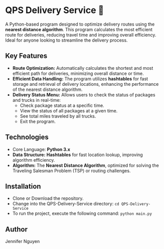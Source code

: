 # QPS Delivery Service  🚚
A Python-based program designed to optimize delivery routes using the **nearest distance algorithm**. This program calculates the most efficient route for deliveries, reducing travel time and improving overall efficiency. Ideal for anyone looking to streamline the delivery process.

## Key Features
- **Route Optimization:** Automatically calculates the shortest and most efficient path for deliveries, minimizing overall distance or time.
- **Efficient Data Handling:** The program utilizes **hashtables** for fast storage and retrieval of delivery locations, enhancing the performance of the nearest distance algorithm.
- **Delivery Status Menu:** Allows users to check the status of packages and trucks in real-time:
  - Check package status at a specific time.
  - View the status of all packages at a given time.
  - See total miles traveled by all trucks.
  - Exit the program.

## Technologies
- Core Language: **Python 3.x**
- **Data Structure:** **Hashtables** for fast location lookup, improving algorithm efficiency.
- **Algorithm:** The **Nearest Distance Algorithm**, optimized for solving the Traveling Salesman Problem (TSP) or routing challenges.

## Installation
- Clone or Download the repository.
- Change into the QPS-Delivery-Service directory: `cd QPS-Delivery-Service`
- To run the project, execute the following command: `python main.py`

## Author
Jennifer Nguyen